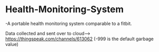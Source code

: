 # Health-Monitoring-System
-A portable health monitoring system comparable to a fitbit.

Data collected and sent over to cloud-->
https://thingspeak.com/channels/613062
(-999 is the default garbage value)

